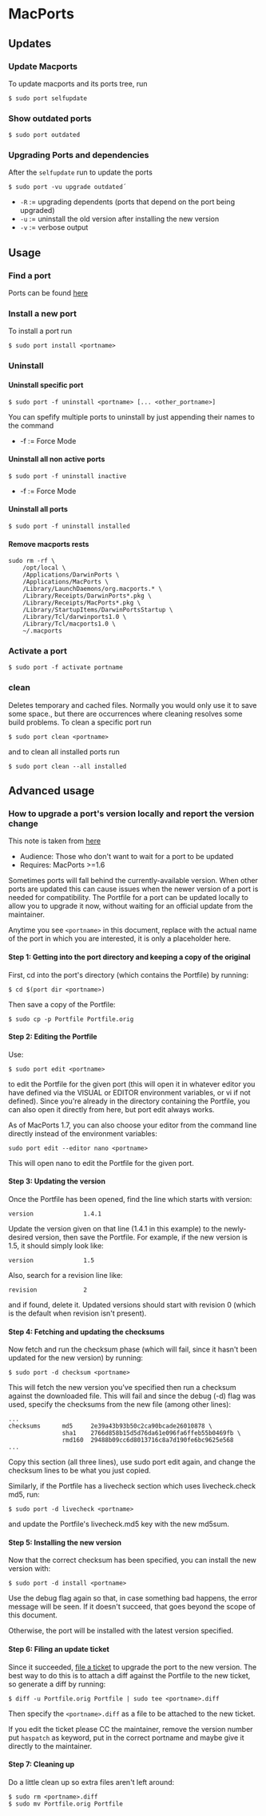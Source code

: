 # MacPorts

## Updates

### Update Macports

To update macports and its ports tree, run

	$ sudo port selfupdate

### Show outdated ports

	$ sudo port outdated

### Upgrading Ports and dependencies

After the `selfupdate` run to update the ports

	$ sudo port -vu upgrade outdated´
	
- `-R` := upgrading dependents (ports that depend on the port being upgraded)
- `-u` := uninstall the old version after installing the new version
- `-v` := verbose output 

## Usage

### Find a port

Ports can be found [here](http://www.macports.org/ports.php)

### Install a new port

To install a port run 

	$ sudo port install <portname>

### Uninstall

#### Uninstall specific port

	$ sudo port -f uninstall <portname> [... <other_portname>]

You can spefify multiple ports to uninstall by just appending their names to the command

- -f := Force Mode

#### Uninstall all non active ports

	$ sudo port -f uninstall inactive

- -f := Force Mode

#### Uninstall all ports ####

	$ sudo port -f uninstall installed
	
#### Remove macports rests ####

	sudo rm -rf \
	    /opt/local \
	    /Applications/DarwinPorts \
	    /Applications/MacPorts \
	    /Library/LaunchDaemons/org.macports.* \
	    /Library/Receipts/DarwinPorts*.pkg \
	    /Library/Receipts/MacPorts*.pkg \
	    /Library/StartupItems/DarwinPortsStartup \
	    /Library/Tcl/darwinports1.0 \
	    /Library/Tcl/macports1.0 \
	    ~/.macports

### Activate a port ###

	$ sudo port -f activate portname

### clean ###

Deletes temporary and cached files. Normally you would only use it to save some space., but there are occurrences where cleaning resolves some build problems.
To clean a specific port run 

	$ sudo port clean <portname>

and to clean all installed ports run

	$ sudo port clean --all installed

## Advanced usage

### How to upgrade a port's version locally and report the version change

This note is taken from [here](http://trac.macports.org/wiki/howto/Upgrade)

 * Audience: Those who don't want to wait for a port to be updated
 * Requires: MacPorts >=1.6

Sometimes ports will fall behind the currently-available version.  When other ports are updated this can cause issues when the newer version of a port is needed for compatibility.  The Portfile for a port can be updated locally to allow you to upgrade it now, without waiting for an official update from the maintainer.

Anytime you see `<portname>` in this document, replace with the actual name of the port in which you are interested, it is only a placeholder here.

#### Step 1: Getting into the port directory and keeping a copy of the original ####

First, cd into the port's directory (which contains the Portfile) by running:

	$ cd $(port dir <portname>)

Then save a copy of the Portfile:

	$ sudo cp -p Portfile Portfile.orig

#### Step 2: Editing the Portfile ####

Use:

	$ sudo port edit <portname>

to edit the Portfile for the given port (this will open it in whatever editor you have defined via the VISUAL or EDITOR environment variables, or vi if not defined).  Since you're already in the directory containing the Portfile, you can also open it directly from here, but port edit always works.

As of MacPorts 1.7, you can also choose your editor from the command line directly instead of the environment variables:

	sudo port edit --editor nano <portname>

This will open nano to edit the Portfile for the given port.

#### Step 3: Updating the version ####

Once the Portfile has been opened, find the line which starts with version:

	version              1.4.1

Update the version given on that line (1.4.1 in this example) to the newly-desired version, then save the Portfile.  For example, if the new version is 1.5, it should simply look like:

	version              1.5

Also, search for a revision line like:

	revision             2

and if found, delete it.  Updated versions should start with revision 0 (which is the default when revision isn't present).

#### Step 4: Fetching and updating the checksums ####

Now fetch and run the checksum phase (which will fail, since it hasn't been updated for the new version) by running:

	$ sudo port -d checksum <portname>

This will fetch the new version you've specified then run a checksum against the downloaded file.  This will fail and since the debug (-d) flag was used, specify the checksums from the new file (among other lines):

	...
	checksums      md5     2e39a43b93b50c2ca90bcade26010878 \
                   sha1    2766d858b15d5d76da61e096fa6ffeb55b0469fb \
               	   rmd160  29488b09cc6d8013716c8a7d190fe6bc9625e568
	...

Copy this section (all three lines), use sudo port edit <portname> again, and change the checksum lines to be what you just copied.

Similarly, if the Portfile has a livecheck section which uses livecheck.check md5, run:

	$ sudo port -d livecheck <portname>

and update the Portfile's livecheck.md5 key with the new md5sum.

#### Step 5: Installing the new version ####

Now that the correct checksum has been specified, you can install the new version with:

	$ sudo port -d install <portname>

Use the debug flag again so that, in case something bad happens, the error message will be seen.  If it doesn't succeed, that goes beyond the scope of this document.

Otherwise, the port will be installed with the latest version specified.

#### Step 6: Filing an update ticket ####

Since it succeeded, [file a ticket](http://trac.macports.org/newticket) to upgrade the port to the new version. The best way to do this is to attach a diff against the Portfile to the new ticket, so generate a diff by running:

	$ diff -u Portfile.orig Portfile | sudo tee <portname>.diff

Then specify the `<portname>.diff` as a file to be attached to the new ticket.
	
If you edit the ticket please CC the maintainer, remove the version number put `haspatch` as keyword, put in the correct portname and maybe give it directly to the maintainer.	

#### Step 7: Cleaning up ####

Do a little clean up so extra files aren't left around:

	$ sudo rm <portname>.diff
	$ sudo mv Portfile.orig Portfile